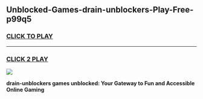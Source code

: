 
## Unblocked-Games-drain-unblockers-Play-Free-p99q5
<h3>
<a href="https://premium76.site?title=drain-unblockers&ref=20M">CLICK TO PLAY</a></h3>
<hr>

<h3>
<a href="https://premium76.site?title=drain-unblockers&ref=20M">CLICK 2 PLAY</a>
  
</h3>

<a href="https://premium76.site?title=drain-unblockers&ref=19M"><img src="https://clearcache.store/games.png"></a>


**drain-unblockers games unblocked: Your Gateway to Fun and Accessible Online Gaming**
